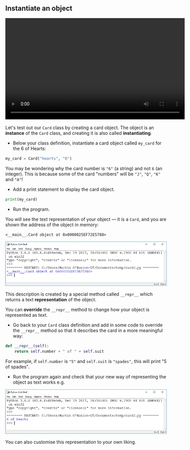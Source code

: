 ## Instantiate an object

<video width="560" height="315" controls>
<source src="resources/clip2.mp4" type="video/mp4">
Your browser does not support the video tag, so try FireFox or Chrome.
</video>

Let's test out our `Card` class by creating a card object. The object is an **instance** of the `Card` class, and creating it is also called **instantiating**.

+ Below your class definition, instantiate a card object called `my_card` for the 6 of Hearts:

```python
my_card = Card("hearts", "6")
```

You may be wondering why the card number is `"6"` (a string) and not `6` (an integer). This is because some of the card "numbers" will be `"J"`, `"Q"`, `"K"` and `"A"`!

+ Add a print statement to display the card object.

```python
print(my_card)
```

+ Run the program. 

You will see the text representation of your object — it is a `Card`, and you are shown the address of the object in memory:

```
<__main__.Card object at 0x0000025EF72E5780>
```

![<__main__.Card object at 0x000002A437045978>](images/repr1.png)

This description is created by a special method called `__repr__` which returns a text **representation** of the object.

You can **override** the `__repr__` method to change how your object is represented as text.

+ Go back to your `Card` class definition and add in some code to override the `__repr__` method so that it describes the card in a more meaningful way:

```python
def __repr__(self):
    return self.number + " of " + self.suit
```

For example, if `self.number` is `"5"` and `self.suit` is `"spades"`, this will print "5 of spades".

+ Run the program again and check that your new way of representing the object as text works e.g.

![6 of hearts](images/repr2.png)

You can also customise this representation to your own liking.

